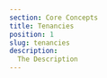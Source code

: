 ```yaml
---
section: Core Concepts
title: Tenancies
position: 1
slug: tenancies
description: 
  The Description
---
```

